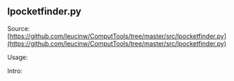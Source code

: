 ## lpocketfinder.py

Source: [https://github.com/leucinw/ComputTools/tree/master/src/lpocketfinder.py](https://github.com/leucinw/ComputTools/tree/master/src/lpocketfinder.py)

Usage:

Intro:

